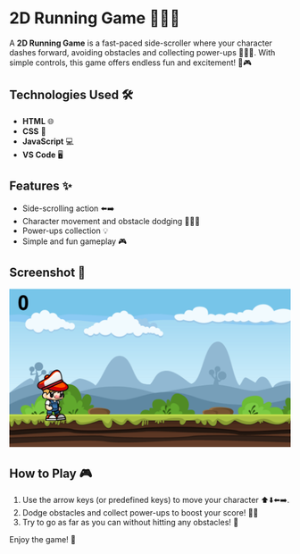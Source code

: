 # 2D Running Game 🏃‍♂️💨

A **2D Running Game** is a fast-paced side-scroller where your character dashes forward, avoiding obstacles and collecting power-ups 🏃‍♂️💨. With simple controls, this game offers endless fun and excitement! 🚀🎮

## Technologies Used 🛠️
- **HTML** 🌐
- **CSS** 🎨
- **JavaScript** 💻
- **VS Code** 🖥️

## Features ✨
- Side-scrolling action ⬅️➡️
- Character movement and obstacle dodging 🏃‍♂️💨
- Power-ups collection 💡
- Simple and fun gameplay 🎮

## Screenshot 📸
![2D Running Game Screenshot](screenshot.png)

## How to Play 🎮
1. Use the arrow keys (or predefined keys) to move your character ⬆️⬇️⬅️➡️.
2. Dodge obstacles and collect power-ups to boost your score! 🚧💎
3. Try to go as far as you can without hitting any obstacles! 🏁

Enjoy the game! 🎉
